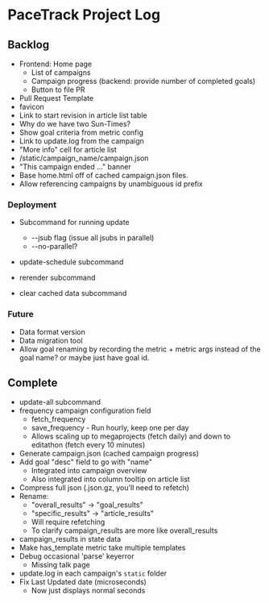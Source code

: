 # PaceTrack Project Log

## Backlog

* Frontend: Home page
  * List of campaigns
  * Campaign progress (backend: provide number of completed goals)
  * Button to file PR
* Pull Request Template
* favicon
* Link to start revision in article list table
* Why do we have two Sun-Times?
* Show goal criteria from metric config
* Link to update.log from the campaign
* "More info" cell for article list
* /static/campaign_name/campaign.json
* "This campaign ended ..." banner
* Base home.html off of cached campaign.json files.
* Allow referencing campaigns by unambiguous id prefix

### Deployment

* Subcommand for running update
  * --jsub flag (issue all jsubs in parallel)
  * --no-parallel?

* update-schedule subcommand
* rerender subcommand
* clear cached data subcommand

### Future

* Data format version
* Data migration tool
* Allow goal renaming by recording the metric + metric args instead of
  the goal name? or maybe just have goal id.


## Complete

* update-all subcommand
* frequency campaign configuration field
   * fetch_frequency
   * save_frequency - Run hourly, keep one per day
   * Allows scaling up to megaprojects (fetch daily) and down to editathon (fetch every 10 minutes)
* Generate campaign.json (cached campaign progress)
* Add goal "desc" field to go with "name"
  * Integrated into campaign overview
  * Also integrated into column tooltip on article list
* Compress full json (.json.gz, you'll need to refetch)
* Rename:
   * "overall_results" -> "goal_results"
   * "specific_results" -> "article_results"
   * Will require refetching
   * To clarify campaign_results are more like overall_results
* campaign_results in state data
* Make has_template metric take multiple templates
* Debug occasional 'parse' keyerror
   * Missing talk page
* update.log in each campaign's `static` folder
* Fix Last Updated date (microseconds)
   * Now just displays normal seconds
